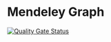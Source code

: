 # Mendeley Graph

[![Quality Gate Status](https://sonarcloud.io/api/project_badges/measure?project=Webcretaire_MendeleyGraph&metric=alert_status)](https://sonarcloud.io/dashboard?id=Webcretaire_MendeleyGraph)
